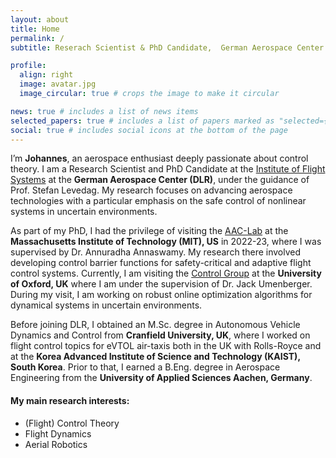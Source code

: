 ```yaml
---
layout: about
title: Home
permalink: /
subtitle: Reserach Scientist & PhD Candidate,  German Aerospace Center (DLR).

profile:
  align: right
  image: avatar.jpg
  image_circular: true # crops the image to make it circular

news: true # includes a list of news items
selected_papers: true # includes a list of papers marked as "selected={true}"
social: true # includes social icons at the bottom of the page
---
```


I’m  **Johannes**, an aerospace enthusiast deeply passionate about control theory. I am a Research Scientist and PhD Candidate at the [Institute of Flight Systems](https://www.dlr.de/en/ft) at the **German Aerospace Center (DLR)**, under the guidance of Prof. Stefan Levedag. My research focuses on advancing aerospace technologies with a particular emphasis on the safe control of nonlinear systems in uncertain environments.

As part of my PhD, I had the privilege of visiting the [AAC-Lab](http://aaclab.mit.edu/index.php) at the **Massachusetts Institute of Technology (MIT), US** in 2022-23, where I was supervised by Dr. Annuradha Annaswamy. My research there involved developing control barrier functions for safety-critical and adaptive flight control systems. Currently, I am visiting the [Control Group](https://eng.ox.ac.uk/control/) at the **University of Oxford, UK** where I am under the supervision of Dr. Jack Umenberger. During my visit, I am working on robust online optimization algorithms for dynamical systems in uncertain environments.

Before joining DLR, I obtained an M.Sc. degree in Autonomous Vehicle Dynamics and Control from **Cranfield University, UK**, where I worked on flight control topics for eVTOL air-taxis both in the UK with Rolls-Royce and at the **Korea Advanced Institute of Science and Technology (KAIST), South Korea**. Prior to that, I earned a B.Eng. degree in Aerospace Engineering from the **University of Applied Sciences Aachen, Germany**.

#### My main research interests:

* (Flight) Control Theory
* Flight Dynamics
* Aerial Robotics
